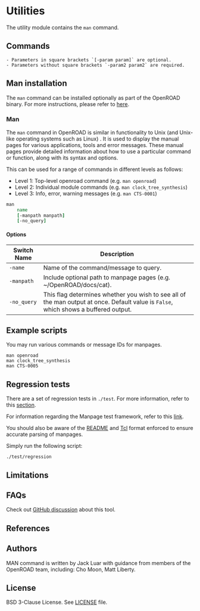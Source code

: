 # Utilities

The utility module contains the `man` command.

## Commands

```{note}
- Parameters in square brackets `[-param param]` are optional.
- Parameters without square brackets `-param2 param2` are required.
```

## Man installation

The `man` command can be installed optionally as part of the OpenROAD
binary. For more instructions, please refer to [here](../../docs/README.md).

### Man

The `man` command in OpenROAD is similar in functionality to Unix
(and Unix-like operating systems such as Linux) . It is used to 
display the manual pages for various applications, tools and error 
messages. These manual pages provide detailed information about how
to use a particular command or function, along with its syntax and options.

This can be used for a range of commands in different levels as follows:
- Level 1: Top-level openroad command (e.g. `man openroad`)
- Level 2: Individual module commands (e.g. `man clock_tree_synthesis`)
- Level 3: Info, error, warning messages (e.g. `man CTS-0001`)

```tcl
man
    name
    [-manpath manpath]
    [-no_query]
```

#### Options

| Switch Name | Description | 
| ----- | ----- |
| `-name` | Name of the command/message to query. |
| `-manpath` | Include optional path to manpage pages (e.g. ~/OpenROAD/docs/cat). |
| `-no_query` | This flag determines whether you wish to see all of the man output at once. Default value is `False`, which shows a buffered output. |

## Example scripts

You may run various commands or message IDs for manpages.
```
man openroad
man clock_tree_synthesis
man CTS-0005
```

## Regression tests

There are a set of regression tests in `./test`. For more information, refer to this [section](../../README.md#regression-tests). 

For information regarding the Manpage test framework, refer to this
[link](../../docs/src/test/README.md).

You should also be aware of the [README](../../docs/contrib/ReadmeFormat.md) and [Tcl](../../docs/contrib/TclFormat.md) format enforced to ensure
accurate parsing of manpages. 

Simply run the following script:

```shell
./test/regression
```

## Limitations

## FAQs

Check out
[GitHub discussion](https://github.com/The-OpenROAD-Project/OpenROAD/discussions/categories/q-a?discussions_q=category%3AQ%26A+utl) about this tool.

## References

## Authors

MAN command is written by Jack Luar with guidance from members of the OpenROAD team,
including: Cho Moon, Matt Liberty. 

## License

BSD 3-Clause License. See [LICENSE](../../LICENSE) file.
